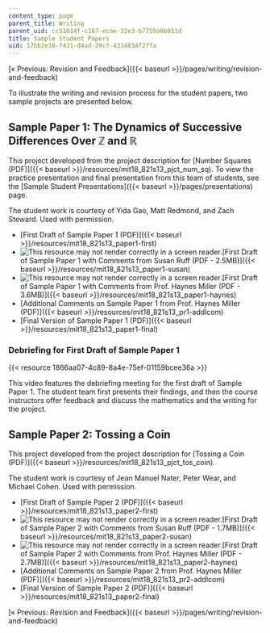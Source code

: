 ```yaml
---
content_type: page
parent_title: Writing
parent_uid: cc51014f-c167-ecae-32e3-b7759a8b851d
title: Sample Student Papers
uid: 17bb2e38-7431-d4ad-29c7-4334834f27fa
---
```


[« Previous: Revision and Feedback]({{< baseurl >}}/pages/writing/revision-and-feedback)

To illustrate the writing and revision process for the student papers, two sample projects are presented below.

Sample Paper 1: The Dynamics of Successive Differences Over ℤ and ℝ
-------------------------------------------------------------------

This project developed from the project description for [Number Squares (PDF)]({{< baseurl >}}/resources/mit18_821s13_pjct_num_sq). To view the practice presentation and final presentation from this team of students, see the [Sample Student Presentations]({{< baseurl >}}/pages/presentations) page.

The student work is courtesy of Yida Gao, Matt Redmond, and Zach Steward. Used with permission.

*   [First Draft of Sample Paper 1 (PDF)]({{< baseurl >}}/resources/mit18_821s13_paper1-first)
*   ![This resource may not render correctly in a screen reader.](/images/inacessible.gif)[First Draft of Sample Paper 1 with Comments from Susan Ruff (PDF - 2.5MB)]({{< baseurl >}}/resources/mit18_821s13_paper1-susan)
*   ![This resource may not render correctly in a screen reader.](/images/inacessible.gif)[First Draft of Sample Paper 1 with Comments from Prof. Haynes Miller (PDF - 3.6MB)]({{< baseurl >}}/resources/mit18_821s13_paper1-haynes)
*   [Additional Comments on Sample Paper 1 from Prof. Haynes Miller (PDF)]({{< baseurl >}}/resources/mit18_821s13_pr1-addlcom)
*   [Final Version of Sample Paper 1 (PDF)]({{< baseurl >}}/resources/mit18_821s13_paper1-final)

### Debriefing for First Draft of Sample Paper 1

{{< resource 1866aa07-4c89-8a4e-75ef-01159bcee36a >}}

This video features the debriefing meeting for the first draft of Sample Paper 1. The student team first presents their findings, and then the course instructors offer feedback and discuss the mathematics and the writing for the project.

Sample Paper 2: Tossing a Coin
------------------------------

This project developed from the project description for [Tossing a Coin (PDF)]({{< baseurl >}}/resources/mit18_821s13_pjct_tos_coin).

The student work is courtesy of Jean Manuel Nater, Peter Wear, and Michael Cohen. Used with permission.

*   [First Draft of Sample Paper 2 (PDF)]({{< baseurl >}}/resources/mit18_821s13_paper2-first)
*   ![This resource may not render correctly in a screen reader.](/images/inacessible.gif)[First Draft of Sample Paper 2 with Comments from Susan Ruff (PDF - 1.7MB)]({{< baseurl >}}/resources/mit18_821s13_paper2-susan)
*   ![This resource may not render correctly in a screen reader.](/images/inacessible.gif)[First Draft of Sample Paper 2 with Comments from Prof. Haynes Miller (PDF - 2.7MB)]({{< baseurl >}}/resources/mit18_821s13_paper2-haynes)
*   [Additional Comments on Sample Paper 2 from Prof. Haynes Miller (PDF)]({{< baseurl >}}/resources/mit18_821s13_pr2-addlcom)
*   [Final Version of Sample Paper 2 (PDF)]({{< baseurl >}}/resources/mit18_821s13_paper2-final)

[« Previous: Revision and Feedback]({{< baseurl >}}/pages/writing/revision-and-feedback)